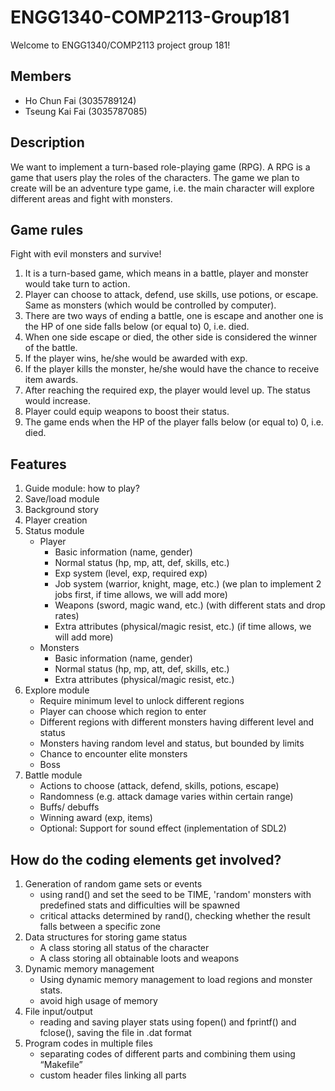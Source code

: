 # ENGG1340-COMP2113-Group181
  Welcome to ENGG1340/COMP2113 project group 181!

## Members
- Ho Chun Fai (3035789124)
- Tseung Kai Fai (3035787085)

## Description
We want to implement a turn-based role-playing game (RPG). A RPG is a game that users play the roles of the characters. The game we plan to create will be an adventure type game, i.e. the main character will explore different areas and fight with monsters.

## Game rules
Fight with evil monsters and survive!

1. It is a turn-based game, which means in a battle, player and monster would take turn to action.
2. Player can choose to attack, defend, use skills, use potions, or escape. Same as monsters (which would be controlled by computer).
3. There are two ways of ending a battle, one is escape and another one is the HP of one side falls below (or equal to) 0, i.e. died.
4. When one side escape or died, the other side is considered the winner of the battle.
5. If the player wins, he/she would be awarded with exp.
6. If the player kills the monster, he/she would have the chance to receive item awards.
7. After reaching the required exp, the player would level up. The status would increase.
8. Player could equip weapons to boost their status.
9. The game ends when the HP of the player falls below (or equal to) 0, i.e. died.


## Features
1. Guide module: how to play?
2. Save/load module
3. Background story
4. Player creation
5. Status module
   - Player
     -	Basic information (name, gender)
     -	Normal status (hp, mp, att, def, skills, etc.)
     -	Exp system (level, exp, required exp)     
     -	Job system (warrior, knight, mage, etc.) (we plan to implement 2 jobs first, if time allows, we will add more)
     -	Weapons (sword, magic wand, etc.) (with different stats and drop rates)
     -	Extra attributes (physical/magic resist, etc.) (if time allows, we will add more)
   - Monsters
     -	Basic information (name, gender)
     -	Normal status (hp, mp, att, def, skills, etc.)
     -	Extra attributes (physical/magic resist, etc.)
6. Explore module
   -	Require minimum level to unlock different regions
   -	Player can choose which region to enter
   -	Different regions with different monsters having different level and status
   -	Monsters having random level and status, but bounded by limits
   -	Chance to encounter elite monsters
   -	Boss
7. Battle module
   -	Actions to choose (attack, defend, skills, potions, escape)
   -	Randomness (e.g. attack damage varies within certain range)
   -	Buffs/ debuffs
   -	Winning award (exp, items)
   -	Optional: Support for sound effect (inplementation of SDL2)

## How do the coding elements get involved?

1. Generation of random game sets or events
   - using rand() and set the seed to be TIME, 'random' monsters with predefined stats and difficulties will be spawned
   - critical attacks determined by rand(), checking whether the result falls between a specific zone
2. Data structures for storing game status
   - A class storing all status of the character
   - A class storing all obtainable loots and weapons
3. Dynamic memory management
   - Using dynamic memory management to load regions and monster stats.
   - avoid high usage of memory
4. File input/output
   - reading and saving player stats using fopen() and fprintf() and fclose(), saving the file in .dat format
5. Program codes in multiple files
   - separating codes of different parts and combining them using “Makefile”
   - custom header files linking all parts

